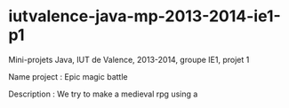 iutvalence-java-mp-2013-2014-ie1-p1
===================================

Mini-projets Java, IUT de Valence, 2013-2014, groupe IE1, projet 1

Name project : Epic magic battle

Description : We try to make a medieval rpg using a 